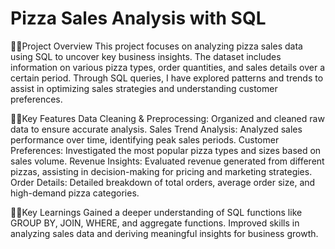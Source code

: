 # Pizza Sales Analysis with SQL
🐦‍🔥Project Overview
This project focuses on analyzing pizza sales data using SQL to uncover key business insights. The dataset includes information on various pizza types, order quantities, and sales details over a certain period. Through SQL queries, I have explored patterns and trends to assist in optimizing sales strategies and understanding customer preferences.

🐦‍🔥Key Features
Data Cleaning & Preprocessing: Organized and cleaned raw data to ensure accurate analysis.
Sales Trend Analysis: Analyzed sales performance over time, identifying peak sales periods.
Customer Preferences: Investigated the most popular pizza types and sizes based on sales volume.
Revenue Insights: Evaluated revenue generated from different pizzas, assisting in decision-making for pricing and marketing strategies.
Order Details: Detailed breakdown of total orders, average order size, and high-demand pizza categories.

🐦‍🔥Key Learnings
Gained a deeper understanding of SQL functions like GROUP BY, JOIN, WHERE, and aggregate functions.
Improved skills in analyzing sales data and deriving meaningful insights for business growth.
